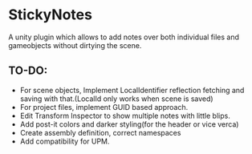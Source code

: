 # StickyNotes
A unity plugin which allows to add notes over both individual files and gameobjects without dirtying the scene.

## TO-DO:
* For scene objects, Implement LocalIdentifier reflection fetching and saving with that.(LocalId only works when scene is saved)
* For project files, implement GUID based approach.
* Edit Transform Inspector to show multiple notes with little blips.
* Add post-it colors and darker styling(for the header or vice verca)
* Create assembly definition, correct namespaces
* Add compatibility for UPM.
